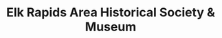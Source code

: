 ---
layout: repo
title: "Elk Rapids Area Historical Society & Museum"
id: 4030
permalink: repos/4030/
---